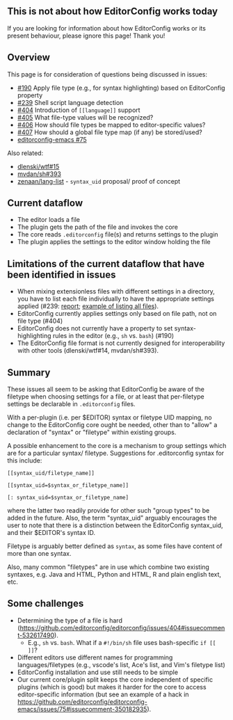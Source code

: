 ## This is not about how EditorConfig works today

If you are looking for information about how EditorConfig works or its present behaviour, please ignore this page!  Thank you!

## Overview

This page is for consideration of questions being discussed in issues:

 - [#190](https://github.com/editorconfig/editorconfig/issues/190) Apply file type (e.g., for syntax highlighting) based on EditorConfig property
 - [#239](https://github.com/editorconfig/editorconfig/issues/239) Shell script language detection
 - [#404](https://github.com/editorconfig/editorconfig/issues/404) Introduction of `[[language]]` support
 - [#405](https://github.com/editorconfig/editorconfig/issues/405) What file-type values will be recognized?
 - [#406](https://github.com/editorconfig/editorconfig/issues/406) How should file types be mapped to editor-specific values?
 - [#407](https://github.com/editorconfig/editorconfig/issues/407) How should a global file type map (if any) be stored/used?
 - [editorconfig-emacs #75](https://github.com/editorconfig/editorconfig-emacs/issues/75)

Also related:
 - [dlenski/wtf#15](https://github.com/dlenski/wtf/issues/15)
 - [mvdan/sh#393](https://github.com/mvdan/sh/issues/393)
 - [zenaan/lang-list](https://github.com/zenaan/lang-list) - `syntax_uid` proposal/ proof of concept

## Current dataflow

 - The editor loads a file
 - The plugin gets the path of the file and invokes the core
 - The core reads `.editorconfig` file(s) and returns settings to the plugin
 - The plugin applies the settings to the editor window holding the file

## Limitations of the current dataflow that have been identified in issues

 - When mixing extensionless files with different settings in a directory, you have to list each file individually to have the appropriate settings applied (#239: [report](https://github.com/editorconfig/editorconfig/issues/239#issue-117118155); [example of listing all files](https://github.com/editorconfig/editorconfig/issues/239#issuecomment-157150735)).
 - EditorConfig currently applies settings only based on file path, not on file type (#404)
 - EditorConfig does not currently have a property to set syntax-highlighting rules in the editor (e.g., `sh` vs. `bash`) (#190)
 - The EditorConfig file format is not currently designed for interoperability with other tools (dlenski/wtf#14, mvdan/sh#393).

## Summary

These issues all seem to be asking that EditorConfig be aware of the filetype when choosing settings for a file, or at least that per-filetype settings be declarable in `.editorconfig` files.

With a per-plugin (i.e. per $EDITOR) syntax or filetype UID mapping, no change to the EditorConfig core ought be needed, other than to "allow" a declaration of "syntax" or "filetype" within existing groups.

A possible enhancement to the core is a mechanism to group settings which are for a particular syntax/ filetype.  Suggestions for .editorconfig syntax for this include:

`[[syntax_uid/filetype_name]]`

`[[syntax_uid=$syntax_or_filetype_name]]`

`[: syntax_uid=$syntax_or_filetype_name]`

where the latter two readily provide for other such "group types" to be added in the future.  Also, the term "syntax_uid" arguably encourages the user to note that there is a distinction between the EditorConfig syntax_uid, and their $EDITOR's syntax ID.

Filetype is arguably better defined as `syntax`, as some files have content of more than one syntax.

Also, many common "filetypes" are in use which combine two existing syntaxes, e.g. Java and HTML, Python and HTML, R and plain english text, etc.

## Some challenges

 - Determining the type of a file is hard (https://github.com/editorconfig/editorconfig/issues/404#issuecomment-532617490).
   - E.g., `sh` vs. `bash`.  What if a `#!/bin/sh` file uses bash-specific `if [[ ]]`?
 - Different editors use different names for programming languages/filetypes (e.g., vscode's list, Ace's list, and Vim's filetype list)
 - EditorConfig installation and use still needs to be simple
 - Our current core/plugin split keeps the core independent of specific plugins (which is good) but makes it harder for the core to access editor-specific information (but see an example of a hack in https://github.com/editorconfig/editorconfig-emacs/issues/75#issuecomment-350182935).